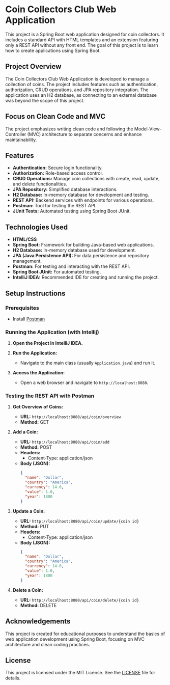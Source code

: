 # Coin Collectors Club Web Application

This project is a Spring Boot web application designed for coin collectors. It includes a standard API with HTML templates and an extension featuring only a REST API without any front end. The goal of this project is to learn how to create applications using Spring Boot.

## Project Overview

The Coin Collectors Club Web Application is developed to manage a collection of coins. The project includes features such as authentication, authorization, CRUD operations, and JPA repository integration. The application uses an H2 database, as connecting to an external database was beyond the scope of this project. 

## Focus on Clean Code and MVC

The project emphasizes writing clean code and following the Model-View-Controller (MVC) architecture to separate concerns and enhance maintainability.

## Features

- **Authentication:** Secure login functionality.
- **Authorization:** Role-based access control.
- **CRUD Operations:** Manage coin collections with create, read, update, and delete functionalities.
- **JPA Repository:** Simplified database interactions.
- **H2 Database:** In-memory database for development and testing.
- **REST API:** Backend services with endpoints for various operations.
- **Postman:** Tool for testing the REST API.
- **JUnit Tests:** Automated testing using Spring Boot JUnit.

## Technologies Used


- **HTML/CSS**
- **Spring Boot:** Framework for building Java-based web applications.
- **H2 Database:** In-memory database used for development.
- **JPA (Java Persistence API):** For data persistence and repository management.
- **Postman:** For testing and interacting with the REST API.
- **Spring Boot JUnit:** For automated testing.
- **IntelliJ IDEA:** Recommended IDE for creating and running the project.

## Setup Instructions

### Prerequisites

- Install [Postman](https://www.postman.com/)

### Running the Application (with Intellij)

1. **Open the Project in IntelliJ IDEA.**

2. **Run the Application:**
   - Navigate to the main class (usually `Application.java`) and run it.

3. **Access the Application:**
   - Open a web browser and navigate to `http://localhost:8080`.

### Testing the REST API with Postman

1. **Get Overview of Coins:**
   - **URL:** `http://localhost:8080/api/coin/overview`
   - **Method:** GET

2. **Add a Coin:**
   - **URL:** `http://localhost:8080/api/coin/add`
   - **Method:** POST
   - **Headers:**
     - Content-Type: application/json
   - **Body (JSON):**
     ```json
     {
       "name": "Dollar",
       "country": "America",
       "currency": 14.0,
       "value": 1.0,
       "year": 1800
     }
     ```

3. **Update a Coin:**
   - **URL:** `http://localhost:8080/api/coin/update/{coin id}`
   - **Method:** PUT
   - **Headers:**
     - Content-Type: application/json
   - **Body (JSON):**
     ```json
     {
       "name": "Dollar",
       "country": "America",
       "currency": 14.0,
       "value": 1.0,
       "year": 1800
     }
     ```

4. **Delete a Coin:**
   - **URL:** `http://localhost:8080/api/coin/delete/{coin id}`
   - **Method:** DELETE


## Acknowledgements

This project is created for educational purposes to understand the basics of web application development using Spring Boot, focusing on MVC architecture and clean coding practices.

## License

This project is licensed under the MIT License. See the [LICENSE](LICENSE) file for details.
